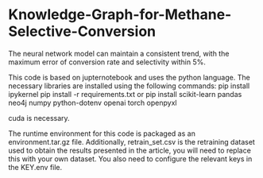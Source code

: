 # Knowledge-Graph-for-Methane-Selective-Conversion
The neural network model can maintain a consistent trend, with the maximum error of conversion rate and selectivity within 5%.

This code is based on jupternotebook and uses the python language. 
The necessary libraries are installed using the following commands:
pip install ipykernel
pip install -r requirements.txt
or
pip install scikit-learn pandas neo4j numpy python-dotenv openai torch openpyxl 

cuda is necessary.

The runtime environment for this code is packaged as an environment.tar.gz file. 
Additionally, retrain_set.csv is the retraining dataset used to obtain the results presented in the article, you will need to replace this with your own dataset. 
You also need to configure the relevant keys in the KEY.env file.

